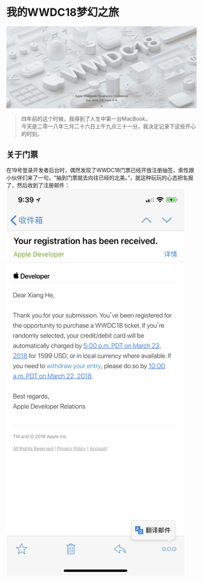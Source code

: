 # 我的WWDC18梦幻之旅
![](images/wwdc18.png)
> 四年前的这个时候，我得到了人生中第一台MacBook。  
今天是二零一八年三月二十六日上午九点三十一分，我决定记录下这些开心的时刻。

## 关于门票
在19号登录开发者后台时，偶然发现了WWDC18门票已经开放注册抽签，索性跟小伙伴们来了一句，“抽到门票就去向往已经的北美。”，就这种玩玩的心态把名报了，然后收到了注册邮件：![](images/03-19-2018-01.PNG)

